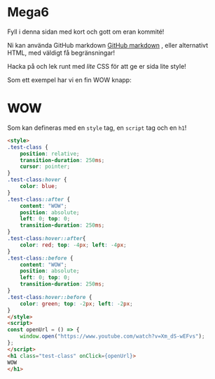 # Mega6
Fyll i denna sidan med kort och gott om eran kommité!

Ni kan använda GitHub markdown 
[GitHub markdown](https://docs.github.com/en/get-started/writing-on-github/getting-started-with-writing-and-formatting-on-github/basic-writing-and-formatting-syntax)
, eller alternativt HTML, med väldigt få begränsningar!

Hacka på och lek runt med *lite* CSS för att ge er sida lite style!

Som ett exempel har vi en fin WOW knapp:
<style>
.test-class {
    position: relative;
    transition-duration: 250ms;
    cursor: pointer;
}
.test-class:hover {
    color: blue;
}
.test-class::after {
    content: "WOW";
    position: absolute;
    left: 0; top: 0;
    transition-duration: 250ms;
}
.test-class:hover::after{
    color: red; top: -4px; left: -4px;
}
.test-class::before {
    content: "WOW";
    position: absolute;
    left: 0; top: 0;
    transition-duration: 250ms;
}
.test-class:hover::before {
    color: green; top: -2px; left: -2px;
}
</style>
<script>
const openUrl = () => {
    window.open("https://www.youtube.com/watch?v=Xm_dS-wEFvs");
};
</script>
<h1 class="test-class" onClick={openUrl}>
WOW
</h1>

Som kan defineras med en `style` tag, en `script` tag och en `h1`!
```html
<style>
.test-class {
    position: relative;
    transition-duration: 250ms;
    cursor: pointer;
}
.test-class:hover {
    color: blue;
}
.test-class::after {
    content: "WOW";
    position: absolute;
    left: 0; top: 0;
    transition-duration: 250ms;
}
.test-class:hover::after{
    color: red; top: -4px; left: -4px;
}
.test-class::before {
    content: "WOW";
    position: absolute;
    left: 0; top: 0;
    transition-duration: 250ms;
}
.test-class:hover::before {
    color: green; top: -2px; left: -2px;
}
</style>
<script>
const openUrl = () => {
    window.open("https://www.youtube.com/watch?v=Xm_dS-wEFvs");
};
</script>
<h1 class="test-class" onClick={openUrl}>
WOW
</h1>
```